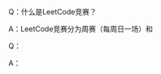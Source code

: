 Q：什么是LeetCode竞赛？

A：LeetCode竞赛分为周赛（每周日一场）和

Q：

A：
<!--stackedit_data:
eyJoaXN0b3J5IjpbLTQ5NTk1NDMwOF19
-->